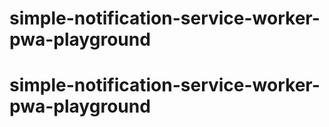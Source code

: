 # simple-notification-service-worker-pwa-playground
# simple-notification-service-worker-pwa-playground
